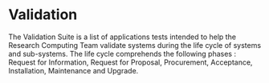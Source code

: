 # Validation
 The Validation Suite is a list of applications tests intended to help the Research Computing Team validate systems during the life cycle of systems and sub-systems. The life cycle comprehends the following phases : Request for Information, Request for Proposal, Procurement, Acceptance, Installation, Maintenance and Upgrade.
